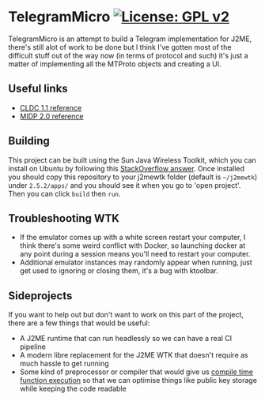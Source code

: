TelegramMicro  [![License: GPL v2](https://img.shields.io/badge/License-GPL%20v2-blue.svg)](https://www.gnu.org/licenses/old-licenses/gpl-2.0.en.html)
==
TelegramMicro is an attempt to build a Telegram implementation for J2ME, there's still alot of work to be done but I think I've gotten most of the difficult stuff out of the way now (in terms of protocol and such) it's just a matter of implementing all the MTProto objects and creating a UI.  

Useful links
--
 - [CLDC 1.1 reference](https://docs.oracle.com/javame/config/cldc/ref-impl/cldc1.1/jsr139/)  
 - [MIDP 2.0 reference](https://docs.oracle.com/javame/config/cldc/ref-impl/midp2.0/jsr118/)

Building
--
This project can be built using the Sun Java Wireless Toolkit, which you can install on Ubuntu by following this [StackOverflow answer](https://stackoverflow.com/a/60260530/5269447). Once installed you should copy this repository to your j2mewtk folder (default is `~/j2mewtk`) under `2.5.2/apps/` and you should see it when you go to 'open project'. Then you can click `build` then `run`.  

Troubleshooting WTK
--
 - If the emulator comes up with a white screen restart your computer, I think there's some weird conflict with Docker, so launching docker at any point during a session means you'll need to restart your computer.
 - Additional emulator instances may randomly appear when running, just get used to ignoring or closing them, it's a bug with ktoolbar.

Sideprojects
--
If you want to help out but don't want to work on this part of the project, there are a few things that would be useful:
 - A J2ME runtime that can run headlessly so we can have a real CI pipeline  
 - A modern libre replacement for the J2ME WTK that doesn't require as much hassle to get running
 - Some kind of preprocessor or compiler that would give us [compile time function execution](https://en.wikipedia.org/wiki/Compile_time_function_execution) so that we can optimise things like public key storage while keeping the code readable
